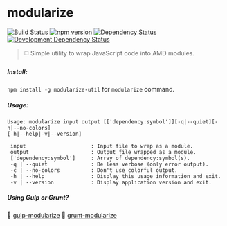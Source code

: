 # modularize
[![Build Status](https://travis-ci.org/stpettersens/modularize.png?branch=master)](https://travis-ci.org/stpettersens/modularize)
[![npm version](https://badge.fury.io/js/modularize-util.svg)](http://npmjs.org/package/modularize-util)
[![Dependency Status](https://david-dm.org/stpettersens/modularize.png?theme=shields.io)](https://david-dm.org/stpettersens/modularize) [![Development Dependency Status](https://david-dm.org/stpettersens/modularize/dev-status.png?theme=shields.io)](https://david-dm.org/stpettersens/modularize#info=devDependencies)

> :white_medium_square: Simple utility to wrap JavaScript code into AMD modules.

##### Install:

`npm install -g modularize-util` for `modularize` command.

##### Usage: 

```
Usage: modularize input output [['dependency:symbol']][-q|--quiet][-n|--no-colors]
[-h|--help|-v|--version]

 input                     : Input file to wrap as a module.
 output                    : Output file wrapped as a module.
 ['dependency:symbol']     : Array of dependency:symbol(s).
 -q | --quiet              : Be less verbose (only error output).
 -c | --no-colors          : Don't use colorful output.
 -h | --help               : Display this usage information and exit.
 -v | --version            : Display application version and exit.
 ```

##### Using Gulp or Grunt?

:tropical_drink: [gulp-modularize](http://github.com/stpettersens/gulp-modularize)
:boar: [grunt-modularize](http://github.com/stpettersens/grunt-modularize)

